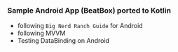 ### Sample Android App (BeatBox) ported to Kotlin

* following `Big Nerd Ranch Guide` for Android
* following MVVM
* Testing DataBinding on Android
